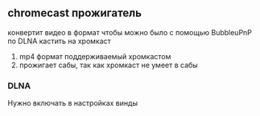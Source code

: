 ## chromecast прожигатель

конвертит видео в формат чтобы можно было с помощью BubbleuPnP
по DLNA кастить на хромкаст
1. mp4 формат поддерживаемый хромкастом
2. прожигает сабы, так как хромкаст не умеет в сабы

### DLNA

Нужно включать в настройках винды